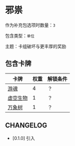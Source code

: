 # 邪祟

作为补充包选项时数量：`3`

包含类型：`单位`

主题：卡组破坏与更丰厚的奖励

## 包含卡牌

卡牌 | 权重 | 解锁条件
--- | --- | ---
[游魂](../卡牌/游魂.md) | 4 | ？
[虚空生物](../卡牌/虚空生物.md) | 1 | ？
[万象树](../卡牌/万象树.md) | 1 | ？

## CHANGELOG

- [0.1.0] 引入
